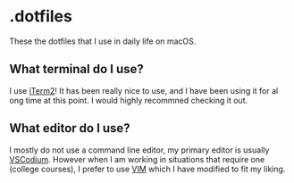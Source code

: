 # .dotfiles
These the dotfiles that I use in daily life on macOS.

## What terminal do I use?
I use [iTerm2](https://iterm2.com/)! It has been really nice to use, and I have been using it for al ong time at this point. I would highly recommned checking it out.

## What editor do I use?
I mostly do not use a command line editor, my primary editor is usually [VSCodium](https://github.com/VSCodium/vscodium). However when I am working in situations that require one (college courses), I prefer to use [VIM](https://www.vim.org/) which I have modified to fit my liking. 

